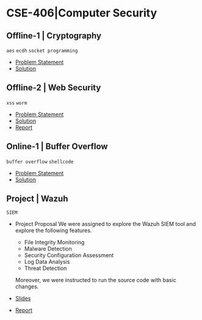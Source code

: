 # CSE-406|Computer Security

## Offline-1 | Cryptography
`aes` `ecdh` `socket programming`
- [Problem Statement](/cryptography/resources/problem_spec.pdf)
- [Solution](/cryptography/code/)

## Offline-2 | Web Security
`xss` `worm` 
- [Problem Statement](/web-security/problem_spec.pdf)
- [Solution](/web-security/)
- [Report](/web-security/1905004_report.pdf)

## Online-1 | Buffer Overflow
`buffer overflow` `shellcode`
- [Problem Statement](/buffer-overflow/problem_spec.pdf)
- [Solution](/buffer-overflow/1905004.py)

## Project | Wazuh
`SIEM`
- Project Proposal
We were assigned to explore the Wazuh SIEM tool and explore the following features.
    - File Integrity Monitoring
    - Malware Detection
    - Security Configuration Assessment
    - Log Data Analysis
    - Threat Detection

    Moreover, we were instructed to run the source code with basic changes.
- [Slides](/wazuh/1905001_1905004_1905005_Wazuh_Slide.pptx)
- [Report](/wazuh/1905001_1905004_1905005_Wazuh_Report.pdf)



